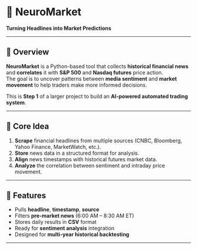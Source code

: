 # 📰 NeuroMarket
**Turning Headlines into Market Predictions**

---

## 📌 Overview
**NeuroMarket** is a Python-based tool that collects **historical financial news** and **correlates** it with **S&P 500** and **Nasdaq futures** price action.  
The goal is to uncover patterns between **media sentiment** and **market movement** to help traders make more informed decisions.

This is **Step 1** of a larger project to build an **AI-powered automated trading system**.

---

## 🎯 Core Idea
1. **Scrape** financial headlines from multiple sources (CNBC, Bloomberg, Yahoo Finance, MarketWatch, etc.).
2. **Store** news data in a structured format for analysis.
3. **Align** news timestamps with historical futures market data.
4. **Analyze** the correlation between sentiment and intraday price movement.

---

## 🚀 Features
- Pulls **headline**, **timestamp**, **source**
- Filters **pre-market news** (6:00 AM – 8:30 AM ET)
- Stores daily results in **CSV** format
- Ready for **sentiment analysis** integration
- Designed for **multi-year historical backtesting**

---
